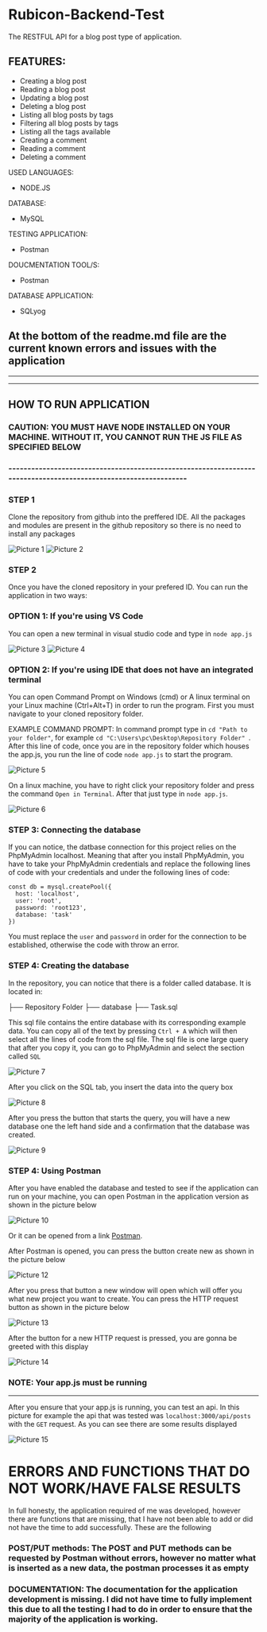 # Rubicon-Backend-Test
The RESTFUL API for a blog post type of application.

## FEATURES:
- Creating a blog post
- Reading a blog post
- Updating a blog post
- Deleting a blog post
- Listing all blog posts by tags
- Filtering all blog posts by tags
- Listing all the tags available
- Creating a comment 
- Reading a comment
- Deleting a comment

USED LANGUAGES:
- NODE.JS

DATABASE:
- MySQL

TESTING APPLICATION:
- Postman

DOUCMENTATION TOOL/S:
- Postman

DATABASE APPLICATION:
- SQLyog

## At the bottom of the readme.md file are the current known errors and issues with the application
---------------------------------------------------------------------------------------------------
---------------------------------------------------------------------------------------------------
## HOW TO RUN APPLICATION

### CAUTION: YOU MUST HAVE NODE INSTALLED ON YOUR MACHINE. WITHOUT IT, YOU CANNOT RUN THE JS FILE AS SPECIFIED BELOW
### ----------------------------------------------------------------------------------------------------------------
### STEP 1

Clone the repository from github into the preffered IDE. All the packages and modules are present in the github repository so there is no need to install any packages

![Picture 1](https://user-images.githubusercontent.com/76923830/205899246-e063d210-4374-4810-820a-24aef862d9dd.JPG)
![Picture 2](https://user-images.githubusercontent.com/76923830/205899408-9ad180ab-51f7-4490-8556-aa22687e24e2.JPG)

### STEP 2

Once you have the cloned repository in your prefered ID. You can run the application in two ways:

### OPTION 1: If you're using VS Code

You can open a new terminal in visual studio code and type in ``` node app.js ```

![Picture 3](https://user-images.githubusercontent.com/76923830/205900803-d0be475f-b13a-4746-acbf-be6553f83457.png)
![Picture 4](https://user-images.githubusercontent.com/76923830/205900827-8f3a981f-43a9-44dc-b0af-4fee2d89f68c.JPG)

### OPTION 2: If you're using IDE that does not have an integrated terminal

You can open Command Prompt on Windows (cmd) or A linux terminal on your Linux machine (Ctrl+Alt+T) in order to run the program. First you must navigate to your cloned repository folder.

EXAMPLE COMMAND PROMPT: In command prompt type in ``` cd "Path to your folder" ```, for example ```cd "C:\Users\pc\Desktop\Repository Folder" ```. After this line of code, once you are in the repository folder which houses the app.js, you run the line of code ``` node app.js ``` to start the program.

![Picture 5](https://user-images.githubusercontent.com/76923830/205904425-bdf9cd78-af6a-4c23-b785-30bb3c591f55.JPG)

On a linux machine, you have to right click your repository folder and press the command ``` Open in Terminal ```. After that just type in ``` node app.js ```.

![Picture 6](https://user-images.githubusercontent.com/76923830/205904445-44082d90-3541-4e76-8900-a40ca653033d.png)

### STEP 3: Connecting the database

If you can notice, the datbase connection for this project relies on the PhpMyAdmin localhost. Meaning that after you install PhpMyAdmin, you have to take your PhpMyAdmin credentials and replace the following lines of code with your credentials and under the following lines of code:
```
const db = mysql.createPool({
  host: 'localhost',
  user: 'root',
  password: 'root123',
  database: 'task'
})

```
You must replace the ``` user ``` and ``` password ``` in order for the connection to be established, otherwise the code with throw an error.

### STEP 4: Creating the database

In the repository, you can notice that there is a folder called database. It is located in:

├── Repository Folder
    ├── database
        ├── Task.sql

This sql file contains the entire database with its corresponding example data. You can copy all of the text by pressing ``` Ctrl + A ``` which will then select all the lines of code from the sql file. The sql file is one large query that after you copy it, you can go to PhpMyAdmin and select the section called ``` SQL ```

![Picture 7](https://user-images.githubusercontent.com/76923830/205908927-a378d9cd-b270-4313-81b7-bb0e9ece4aad.JPG)

After you click on the SQL tab, you insert the data into the query box

![Picture 8](https://user-images.githubusercontent.com/76923830/205908931-ba132817-6996-4d89-9692-98a32430ef4a.JPG)

After you press the button that starts the query, you will have a new database one the left hand side and a confirmation that the database was created.

![Picture 9](https://user-images.githubusercontent.com/76923830/205908936-2e4e4e24-24eb-4f8f-9d87-fa872ba9b67c.JPG)

### STEP 4: Using Postman

After you have enabled the database and tested to see if the application can run on your machine, you can open Postman in the application version as shown in the picture below

![Picture 10](https://user-images.githubusercontent.com/76923830/205910324-d3951a11-8c92-456e-8b6c-971c2e62c959.JPG)

Or it can be opened from a link [Postman](https://postman.com).

After Postman is opened, you can press the button create new as shown in the picture below

![Picture 12](https://user-images.githubusercontent.com/76923830/205912005-2ab4f11d-618a-4289-b95f-ffd88c023d77.JPG)

After you press that button a new window will open which will offer you what new project you want to create. You can press the HTTP request button as shown in the picture below

![Picture 13](https://user-images.githubusercontent.com/76923830/205912011-3392531f-928b-44b3-a46d-027be4a21929.JPG)

After the button for a new HTTP request is pressed, you are gonna be greeted with this display

![Picture 14](https://user-images.githubusercontent.com/76923830/205912017-012529e7-d8d6-45dc-85f9-9c297709b797.JPG)

### NOTE: Your app.js must be running
---------------------------------------------------
After you ensure that your app.js is running, you can test an api. In this picture for example the api that was tested was ``` localhost:3000/api/posts ``` with the ``` GET ``` request. As you can see there are some results displayed

![Picture 15](https://user-images.githubusercontent.com/76923830/205912023-55afcaf1-8c08-454f-b8a0-93b39b67b835.JPG)


# ERRORS AND FUNCTIONS THAT DO NOT WORK/HAVE FALSE RESULTS

In full honesty, the application required of me was developed, however there are functions that are missing, that I have not been able to add or did not have the time to add successfully. These are the following

### POST/PUT methods: The POST and PUT methods can be requested by Postman without errors, however no matter what is inserted as a new data, the postman processes it as empty

### DOCUMENTATION: The documentation for the application development is missing. I did not have time to fully implement this due to all the testing I had to do in order to ensure that the majority of the application is working.
